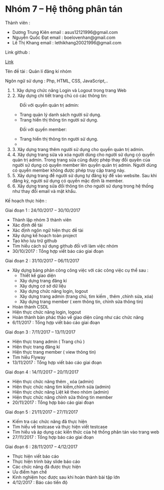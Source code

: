<h1>Nhóm 7 – Hệ thông phân tán</h1>
<p>Thành viên :</p>
<ul>
<li>Dương Trung Kiên     email : asus12121996@gmail.com</li>
<li>Nguyễn Quốc Đạt      email : boelovenhan@gmail.com</li>
<li>Lê Thị Khang         email : lethikhang20021996@gmail.com </li>
</ul>
<p>Link github :</p>
<p><a href="https://github.com/Nhom7HeThongPhanTan/4324-HeThongPhanTan-Nhom7">Link</a></p>
<p>Tên đề tài : Quản lí đăng kí nhóm</p>
<p>Ngôn ngữ sử dụng : Php, HTML, CSS, JavaScript,..</p>
<ol>
<li>1. Xây dựng chức năng Login và Logout trong trang Web</li>
<li>2. Xây dựng chi tiết trang chủ có các thông tin:
<ul>
<p>Đối với quyền quản trị admin:</p>
<li>Trang quản lý danh sách người sử dụng.</li>
<li>Trang hiển thị thông tin người sử dụng.</li>
<p>Đối với quyền member:</p>
<li>Trang hiển thị thông tin người sử dụng.</li>
<li></li>
</ul>
</li>
<li>3. Xây dựng trang thêm người sử dụng cho quyền quản trị admin.</li>
<li>4. Xây dựng trang sửa và xóa người dùng cho người sử dụng có quyền quản trị admin. Trong trang sửa cũng được phép thay đổi quyền của người sử dụng có quyền member lên quyền quản trị admin. Người dùng có quyền member không được phép truy cập trang này.</li>
<li>5. Xây dựng trang để người sử dụng tự đăng ký để vào website. Sau khi đăng ký, người sử dụng có quyền mặc định là member.</li>
<li>6. Xây dựng trang sửa đổi thông tin cho người sử dụng trong hệ thống như thay đổi email và mật khẩu.</li>
</ol>

<p>Kế hoạch thực hiện :</p>
<p>Giai đoạn 1 : 24/10/2017 – 30/10/2017</p>
<ul>
<li>Thành lập nhóm 3 thành viên</li>
<li>Xác định đề tài</li>
<li>Xác định ngôn ngữ hiện thực đề tài</li>
<li>Xây dựng kế hoạch toàn project</li>
<li>Tạo kho lưu trữ github</li>
<li>Tìm hiểu cách sử dụng github đối với làm việc nhóm</li>
<li>30/10/2017 : Tổng hợp viết báo cáo giai đoạn</li>
</ul>
<p>Giai đoạn 2 : 31/10/2017 – 06/11/2017</p>
<ul>
<li>Xây dựng bảng phân công công việc với các công việc cụ thể sau :
<ul>
<li>Thiết kế giao diện</li>
<li>Xây dựng trang đăng kí</li>
<li>Xây dựng cơ sở dữ liệu</li>
<li>Xây dựng chức năng login, logout</li>
<li>Xây dựng trang admin (trang chủ, tìm kiếm , thêm ,chỉnh sửa, xóa)</li>
<li>Xây dựng trang member ( xem thông tin, chỉnh sửa thông tin)</li>
</ul>
</li>
<li>Hoàn thành CSDL</li>
<li>Hiện thực chức năng login, logout</li>
<li>Hoàn thành bản phác thảo về giao diện cũng như các chức năng</li>
<li>6/11/2017 : Tổng hợp viết báo cáo giai đoạn</li>
</ul>
<p>Giai đoạn 3 : 7/11/2017 – 13/11/2017</p>
<ul>
<li>Hiện thực trang admin ( Trang chủ )</li>
<li>Hiện thực trang đăng kí</li>
<li>Hiện thực trang member ( view thông tin)</li>
<li>Tìm hiểu Flyway</li>
<li>13/11/2017 : Tổng hợp viết báo cáo giai đoạn</li>
</ul>
<p>Giai đoạn 4 : 14/11/2017 – 20/11/2017</p>
<ul>
<li>Hiện thực chức năng thêm , xóa (admin)</li>
<li>Hiện thực chức năng tìm kiếm,chỉnh sửa (admin)</li>
<li>Hiện thực chức năng Liệt kê theo nhóm (admin)</li>
<li>Hiện thực chức năng chỉnh sửa thông tin member</li>
<li>20/11/2017 : Tổng hợp báo cáo giai đoạn</li>
</ul>
<p>Giai đoạn 5 : 21/11/2017 – 27/11/2017</p>
<ul>
<li>Kiếm tra các chức năng đã thực hiện</li>
<li>Tìm hiểu về testcase và thực hiện viết testcase</li>
<li>Tìm hiểu và áp dụng các kiến thức của hệ thống phân tán vào trang web</li>
<li>27/11/2017 : Tổng hợp báo cáo giai đoạn</li>
</ul>
<p>Giai đoạn 6 : 28/11/2017 – 4/12/2017</p>
<ul>
<li>Thực hiện viết báo cáo</li>
<li>Thực hiện trình bày slide báo cáo</li>
<li>Các chức năng đã được thực hiện</li>
<li>Ưu điểm hạn chế</li>
<li>Kinh nghiệm học được sau khi hoàn thành bài tập lớn</li>
<li>4/12/2017 : Báo cáo tiến độ</li>
</ul>

